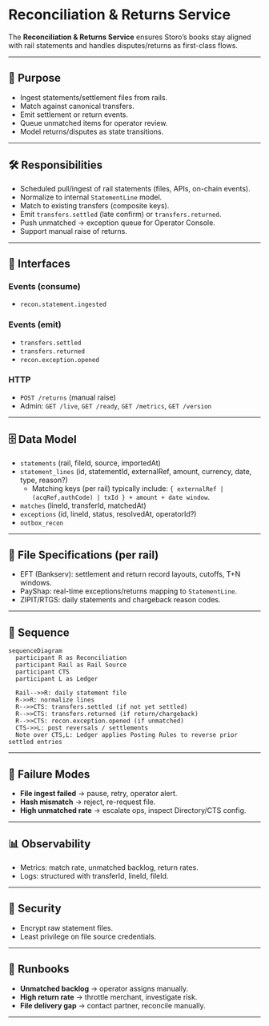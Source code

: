 # Reconciliation & Returns Service

The **Reconciliation & Returns Service** ensures Storo’s books stay aligned with rail statements and handles disputes/returns as first-class flows.

---

## 🎯 Purpose
- Ingest statements/settlement files from rails.  
- Match against canonical transfers.  
- Emit settlement or return events.  
- Queue unmatched items for operator review.  
- Model returns/disputes as state transitions.

---

## 🛠 Responsibilities
- Scheduled pull/ingest of rail statements (files, APIs, on-chain events).  
- Normalize to internal `StatementLine` model.  
- Match to existing transfers (composite keys).  
- Emit `transfers.settled` (late confirm) or `transfers.returned`.  
- Push unmatched → exception queue for Operator Console.  
- Support manual raise of returns.

---

## 🔌 Interfaces

### Events (consume)
- `recon.statement.ingested`

### Events (emit)
- `transfers.settled`  
- `transfers.returned`  
- `recon.exception.opened`  

### HTTP
- `POST /returns` (manual raise)  
- Admin: `GET /live`, `GET /ready`, `GET /metrics`, `GET /version`

---

## 🗄 Data Model
- `statements` (rail, fileId, source, importedAt)  
- `statement_lines` (id, statementId, externalRef, amount, currency, date, type, reason?)  
  - Matching keys (per rail) typically include: `{ externalRef | (acqRef,authCode) | txId } + amount + date window`.  
- `matches` (lineId, transferId, matchedAt)  
- `exceptions` (id, lineId, status, resolvedAt, operatorId?)  
- `outbox_recon`  

---

## 📄 File Specifications (per rail)
- EFT (Bankserv): settlement and return record layouts, cutoffs, T+N windows.
- PayShap: real-time exceptions/returns mapping to `StatementLine`.
- ZIPIT/RTGS: daily statements and chargeback reason codes.

---

## 📐 Sequence

```mermaid
sequenceDiagram
  participant R as Reconciliation
  participant Rail as Rail Source
  participant CTS
  participant L as Ledger

  Rail-->>R: daily statement file
  R->>R: normalize lines
  R-->>CTS: transfers.settled (if not yet settled)
  R-->>CTS: transfers.returned (if return/chargeback)
  R-->>CTS: recon.exception.opened (if unmatched)
  CTS->>L: post reversals / settlements
  Note over CTS,L: Ledger applies Posting Rules to reverse prior settled entries
```

---

## 🚨 Failure Modes
- **File ingest failed** → pause, retry, operator alert.  
- **Hash mismatch** → reject, re-request file.  
- **High unmatched rate** → escalate ops, inspect Directory/CTS config.  

---

## 📊 Observability
- Metrics: match rate, unmatched backlog, return rates.  
- Logs: structured with transferId, lineId, fileId.  

---

## 🔐 Security
- Encrypt raw statement files.  
- Least privilege on file source credentials.  

---

## 🧭 Runbooks
- **Unmatched backlog** → operator assigns manually.  
- **High return rate** → throttle merchant, investigate risk.  
- **File delivery gap** → contact partner, reconcile manually.  

---
